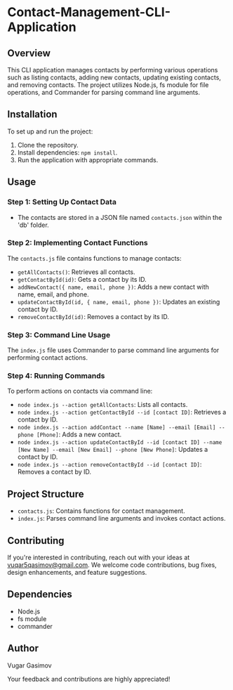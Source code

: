 
# Contact-Management-CLI-Application

## Overview

This CLI application manages contacts by performing various operations such as listing contacts, adding new contacts, updating existing contacts, and removing contacts. The project utilizes Node.js, fs module for file operations, and Commander for parsing command line arguments.

## Installation
To set up and run the project:

1. Clone the repository.
2. Install dependencies: `npm install`.
3. Run the application with appropriate commands.

## Usage
### Step 1: Setting Up Contact Data
- The contacts are stored in a JSON file named `contacts.json` within the 'db' folder.

### Step 2: Implementing Contact Functions
The `contacts.js` file contains functions to manage contacts:
- `getAllContacts()`: Retrieves all contacts.
- `getContactById(id)`: Gets a contact by its ID.
- `addNewContact({ name, email, phone })`: Adds a new contact with name, email, and phone.
- `updateContactById(id, { name, email, phone })`: Updates an existing contact by ID.
- `removeContactById(id)`: Removes a contact by its ID.

### Step 3: Command Line Usage
The `index.js` file uses Commander to parse command line arguments for performing contact actions.

### Step 4: Running Commands
To perform actions on contacts via command line:
- `node index.js --action getAllContacts`: Lists all contacts.
- `node index.js --action getContactById --id [contact ID]`: Retrieves a contact by ID.
- `node index.js --action addContact --name [Name] --email [Email] --phone [Phone]`: Adds a new contact.
- `node index.js --action updateContactById --id [contact ID] --name [New Name] --email [New Email] --phone [New Phone]`: Updates a contact by ID.
- `node index.js --action removeContactById --id [contact ID]`: Removes a contact by ID.

## Project Structure
- `contacts.js`: Contains functions for contact management.
- `index.js`: Parses command line arguments and invokes contact actions.

## Contributing

If you're interested in contributing, reach out with your ideas at vuqar5qasimov@gmail.com. We welcome code contributions, bug fixes, design enhancements, and feature suggestions.

## Dependencies
- Node.js
- fs module
- commander

## Author

Vugar Gasimov

Your feedback and contributions are highly appreciated!
